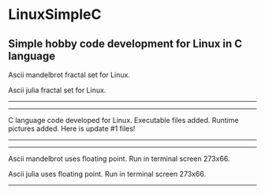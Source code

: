 # LinuxSimpleC
Simple hobby code development for Linux in C language
---------------------------------------------------------------------------------------------------------------

Ascii mandelbrot fractal set for Linux.

Ascii julia fractal set for Linux.

---------------------------------------------------------------------------------------------------------------


---------------------------------------------------------------------------------------------------------------
C language code developed for Linux. 
Executable files added.
Runtime pictures added.
Here is update #1 files!

---------------------------------------------------------------------------------------------------------------


---------------------------------------------------------------------------------------------------------------

Ascii mandelbrot uses floating point. Run in terminal screen 273x66.

Ascii julia uses floating point. Run in terminal screen 273x66.

---------------------------------------------------------------------------------------------------------------
